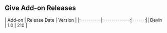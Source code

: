 ## Give Add-on Releases

| Add-on   |      Release Date |  Version |
|:----------|:-------------:|------:|| Devin |  1.0 | 210 |
